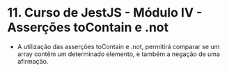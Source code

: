 # 11. Curso de JestJS - Módulo IV - Asserções toContain e .not

-  A utilização das asserções toContain e .not, permitirá comparar se um array contêm um determinado elemento, e também a negação de uma afirmação.